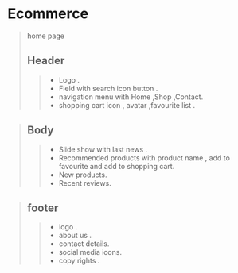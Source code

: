 # **Ecommerce** 
> home page
> ## Header ##
>> -  Logo .
>> -  Field with search icon button .
>> -  navigation menu with Home ,Shop ,Contact.
>> -  shopping cart icon , avatar ,favourite list .

> ## Body ##
>> -  Slide show with last news .
>> -  Recommended products with product name , add to favourite and add to shopping cart.
>> -  New products.
>> -  Recent reviews. 

> ## footer ##
>> -  logo .
>> -  about us .
>> -  contact details.
>> -  social media icons.
>> -  copy rights .
